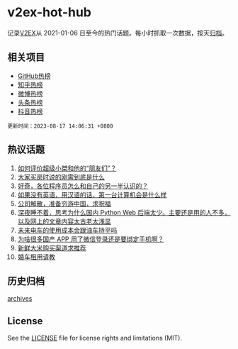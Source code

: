 # v2ex-hot-hub

 记录[V2EX](https://www.v2ex.com/)从 2021-01-06 日至今的热门话题。每小时抓取一次数据，按天[归档](archives)。
 
 ## 相关项目

- [GitHub热榜](https://github.com/it985/github-hot-hub)
- [知乎热榜](https://github.com/it985/zhihu-hot-hub)
- [微博热榜](https://github.com/it985/weibo-hot-hub)
- [头条热榜](https://github.com/it985/toutiao-hot-hub)
- [抖音热榜](https://github.com/it985/douyin-hot-hub)


 `更新时间：2023-08-17 14:06:31 +0800`

## 热议话题

1. [如何评价超级小桀和他的“朋友们”？](https://www.v2ex.com/t/965958)
1. [大家买房时说的刚需到底是什么](https://www.v2ex.com/t/965832)
1. [好奇，各位程序员怎么和自己的另一半认识的？](https://www.v2ex.com/t/965839)
1. [如果没有英语，用汉语的话，第一台计算机会是什么样](https://www.v2ex.com/t/965841)
1. [公司解散，准备穷游中国，求祝福](https://www.v2ex.com/t/965863)
1. [深夜睡不着，思考为什么国内 Python Web 后端太少。主要还是用的人不多，以及网上的文章内容太古老太浅显](https://www.v2ex.com/t/965956)
1. [未来电车的使用成本会跟油车持平吗](https://www.v2ex.com/t/965961)
1. [为啥很多国产 APP 用了微信登录还是要绑定手机啊？](https://www.v2ex.com/t/965984)
1. [新鲜大米购买渠道求推荐](https://www.v2ex.com/t/965891)
1. [婚车租用请教](https://www.v2ex.com/t/965971)

## 历史归档

[archives](archives)

## License

See the [LICENSE](LICENSE) file for license rights and limitations (MIT).
